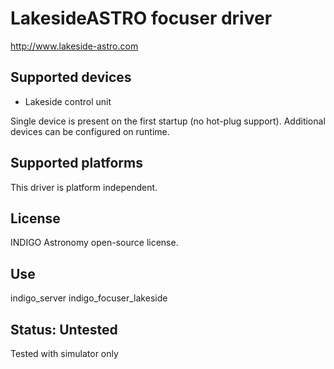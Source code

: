 # LakesideASTRO focuser driver

http://www.lakeside-astro.com

## Supported devices
* Lakeside control unit

Single device is present on the first startup (no hot-plug support). Additional devices can be configured on runtime.

## Supported platforms

This driver is platform independent.

## License

INDIGO Astronomy open-source license.

## Use

indigo_server indigo_focuser_lakeside

## Status: Untested

Tested with simulator only
